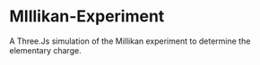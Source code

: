 # MIllikan-Experiment

A Three.Js simulation of the Millikan experiment to determine the elementary charge.

